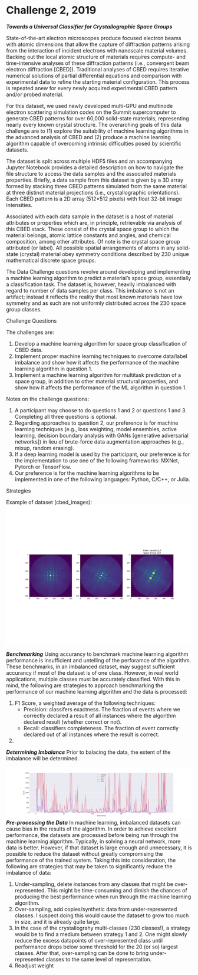 # Challenge 2, 2019
***Towards a Universal Classifier for Crystallographic Space Groups***

State-of-the-art electron microscopes produce focused electron beams with atomic dimensions that allow the capture of diffraction patterns arising from the interaction of incident electrons with nanoscale material volumes. Backing out the local atomic structure of materials requires compute- and time-intensive analyses of these diffraction patterns (i.e., convergent beam electron diffraction [CBED]). Traditional analyses of CBED requires iterative numerical solutions of partial differential equations and comparison with experimental data to refine the starting material configuration. This process is repeated anew for every newly acquired experimental CBED pattern and/or probed material.

For this dataset, we used newly developed multi-GPU and multinode electron scattering simulation codes on the Summit supercomputer to generate CBED patterns for over 60,000 solid-state materials, representing nearly every known crystal structure. The overarching goals of this data challenge are to (1) explore the suitability of machine learning algorithms in the advanced analysis of CBED and (2) produce a machine learning algorithm capable of overcoming intrinsic difficulties posed by scientific datasets.

The dataset is split across multiple HDF5 files and an accompanying Jupyter Notebook provides a detailed description on how to navigate the file structure to access the data samples and the associated materials properties. Briefly, a data sample from this dataset is given by a 3D array formed by stacking three CBED patterns simulated from the same material at three distinct material projections (i.e., crystallographic orientations). Each CBED pattern is a 2D array (512×512 pixels) with float 32-bit image intensities.

Associated with each data sample in the dataset is a host of material attributes or properties which are, in principle, retrievable via analysis of this CBED stack. These consist of the crystal space group to which the material belongs, atomic lattice constants and angles, and chemical composition, among other attributes. Of note is the crystal space group attributed (or label). All possible spatial arrangements of atoms in any solid-state (crystal) material obey symmetry conditions described by 230 unique mathematical discrete space groups.

The Data Challenge questions revolve around developing and implementing a machine learning algorithm to predict a material’s space group, essentially a classification task. The dataset is, however, heavily imbalanced with regard to number of data samples per class. This imbalance is not an artifact; instead it reflects the reality that most known materials have low symmetry and as such are not uniformly distributed across the 230 space group classes.

Challenge Questions

The challenges are:

1. Develop a machine learning algorithm for space group classification of CBED data.
2. Implement proper machine learning techniques to overcome data/label imbalance and show how it affects the performance of the machine learning algorithm in question 1.
3. Implement a machine learning algorithm for multitask prediction of a space group, in addition to other material structural properties, and show how it affects the performance of the ML algorithm in question 1.

Notes on the challenge questions:
1. A participant may choose to do questions 1 and 2 or questions 1 and 3. Completing all three questions is optional.
2. Regarding approaches to question 2, our preference is for machine learning techniques (e.g., loss weighting, model ensembles, active learning, decision boundary analysis with GANs [generative adversarial networks]) in lieu of brute-force data augmentation approaches (e.g., mixup, random erasing).
3. If a deep learning model is used by the participant, our preference is for the implementation to use one of the following frameworks: MXNet, Pytorch or TensorFlow.
4. Our preference is for the machine learning algorithms to be implemented in one of the following languages: Python, C/C++, or Julia.

Strategies

Example of dataset (cbed_images):
![Example_of_Images](sample_images/cbed_stack.png?raw=true "Sample_0_0 Images")

***Benchmarking***
Using accurancy to benchmark machine learning algorithm performance is insufficient and untelling of the perforamce of the algorithm. These benchmarks, in an imbalanced dataset, may suggest sufficient accurancy if most of the dataset is of one class. However, in real world applications, multiple classes must be accurately classified. With this in mind, the following are strategies to approach benchmarking the performance of our machine learning algorithm and the data is processed:
1. F1 Score, a weighted average of the following techniques:
	- Precision: classifers exactness. The fraction of events where we correctly declared a result of all instances where the algorithm declared result (whether correct or not).
	- Recall: classifiers completeness. The fraction of event correctly declared out of all instances where the result is correct.
2. 
***Determining Imbalance***
Prior to balacing the data, the extent of the imbalance will be determined. 

![Histogram_Space_Group_Distribution](distributions/all_distribution_zoomed.png?raw=true "Space Group Distribution")
***Pre-processing the Data***
In machine learning, imbalanced datasets can cause bias in the results of the algorithm. In order to achieve excellent performance, the datasets are processed before being run through the machine learning algorithm. Typically, in solving a neural network, more data is better. However, if that dataset is large enough and unnecessary, it is possible to reduce the dataset without greatly compromising the performance of the trained system. Taking this into consideration, the following are strategies that may be taken to significantly reduce the imbalance of data:
1. Under-sampling, delete instances from any classes that might be over-represented. This might be time-consuming and dimish the chances of producing the best performance when run through the machine learning algorithm.
2. Over-sampling, add copies/synthetic data from under-represented classes. I suspect doing this would cause the dataset to grow too much in size, and it is already quite large. 
3. In the case of the crystallograhy multi-classes (230 classes!), a strategy would be to find a medium between strategy 1 and 2. One might slowly reduce the excess datapoints of over-represented class until performance drops below some threshold for the 20 (or so) largest classes. After that, over-sampling can be done to bring under-represented classes to the same level of representation. 
4. Readjust weight 
